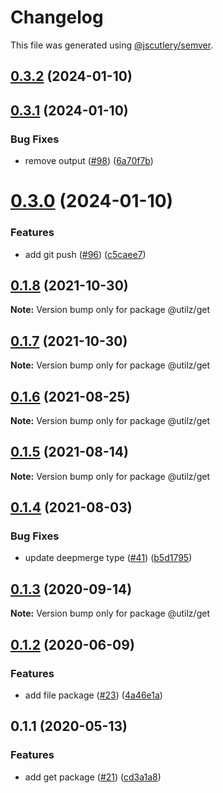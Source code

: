 # Changelog

This file was generated using [@jscutlery/semver](https://github.com/jscutlery/semver).

## [0.3.2](https://github.com/devdigital/utilz/compare/@utilz/get-0.3.1...@utilz/get-0.3.2) (2024-01-10)



## [0.3.1](https://github.com/devdigital/utilz/compare/@utilz/get-0.3.0...@utilz/get-0.3.1) (2024-01-10)


### Bug Fixes

* remove output ([#98](https://github.com/devdigital/utilz/issues/98)) ([6a70f7b](https://github.com/devdigital/utilz/commit/6a70f7b6d2a5b1e3ee9e7a7aac0eec9d57848230))



# [0.3.0](https://github.com/devdigital/utilz/compare/@utilz/get-0.2.0...@utilz/get-0.3.0) (2024-01-10)


### Features

* add git push ([#96](https://github.com/devdigital/utilz/issues/96)) ([c5caee7](https://github.com/devdigital/utilz/commit/c5caee75752a5dd2abe7e3419c19c28ddc24cb9c))



## [0.1.8](https://github.com/devdigital/utilz/compare/@utilz/get@0.1.7...@utilz/get@0.1.8) (2021-10-30)

**Note:** Version bump only for package @utilz/get





## [0.1.7](https://github.com/devdigital/utilz/compare/@utilz/get@0.1.6...@utilz/get@0.1.7) (2021-10-30)

**Note:** Version bump only for package @utilz/get





## [0.1.6](https://github.com/devdigital/utilz/compare/@utilz/get@0.1.5...@utilz/get@0.1.6) (2021-08-25)

**Note:** Version bump only for package @utilz/get





## [0.1.5](https://github.com/devdigital/utilz/compare/@utilz/get@0.1.4...@utilz/get@0.1.5) (2021-08-14)

**Note:** Version bump only for package @utilz/get





## [0.1.4](https://github.com/devdigital/utilz/compare/@utilz/get@0.1.3...@utilz/get@0.1.4) (2021-08-03)


### Bug Fixes

* update deepmerge type ([#41](https://github.com/devdigital/utilz/issues/41)) ([b5d1795](https://github.com/devdigital/utilz/commit/b5d1795426f8a640122946683bb057a9bf208c11))





## [0.1.3](https://github.com/devdigital/utilz/compare/@utilz/get@0.1.2...@utilz/get@0.1.3) (2020-09-14)

**Note:** Version bump only for package @utilz/get





## [0.1.2](https://github.com/devdigital/utilz/compare/@utilz/get@0.1.1...@utilz/get@0.1.2) (2020-06-09)


### Features

* add file package ([#23](https://github.com/devdigital/utilz/issues/23)) ([4a46e1a](https://github.com/devdigital/utilz/commit/4a46e1a3628e25667cc5c765ce7b982c61426093))





## 0.1.1 (2020-05-13)


### Features

* add get package ([#21](https://github.com/devdigital/utilz/issues/21)) ([cd3a1a8](https://github.com/devdigital/utilz/commit/cd3a1a8887960803485520f74404c0fee96dcebf))
